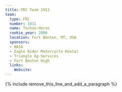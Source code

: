 ```yaml
---
title: FRC Team 1911
team:
  type: FRC
  number: 1911
  name: Techno-Horns
  rookie_year: 2006
  location: Fort Benton, MT, USA
  sponsors:
  - NASA
  - Eagle Rider Motorcycle Rental
  - Triangle Ag-Services
  - Fort Benton High
  links:
    Website:
---
```


{% include remove_this_line_and_add_a_paragraph %}